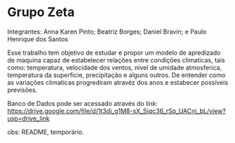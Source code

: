 # Grupo Zeta
Integrantes: 
  Anna Karen Pinto;
  Beatriz Borges;
  Daniel Bravin; e
  Paulo Henrique dos Santos
  

Esse trabalho tem objetivo de estudar e propor um modelo de apredizado de maquina capaz de estabelecer relações entre condições climaticas, tais como: temperatura, velocidade dos ventos, nível de umidade atmosferica, temperatura da superficie, precipitação e alguns outros. De entender como as variações climaticas progrediram atravéz dos anos e estabecer possíveis previsões. 

Banco de Dados pode ser acessado através do link: https://drive.google.com/file/d/1t3dj_g1M8-sX_Siqc36_rSp_UACnj_bL/view?usp=drive_link


obs: README, temporário. 

